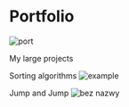 # Portfolio
![port](https://cloud.githubusercontent.com/assets/19840443/17052708/eccc554c-4ffe-11e6-9655-a53828e18d56.png)

My large projects

Sorting algorithms
![example](https://cloud.githubusercontent.com/assets/19840443/17052096/474e25b6-4ffc-11e6-9c44-c54e995e5e28.png)


Jump and Jump
![bez nazwy](https://cloud.githubusercontent.com/assets/19840443/16897394/1c6ca610-4bb0-11e6-9bbe-9eaf4bef3725.png)
